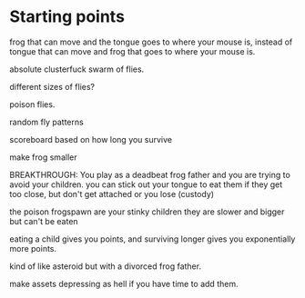 # Starting points

frog that can move and the tongue goes to where your mouse is, instead of tongue that can move and frog that goes to where your mouse is.

absolute clusterfuck swarm of flies.

different sizes of flies?

poison flies.

random fly patterns

scoreboard based on how long you survive 

make frog smaller

BREAKTHROUGH: You play as a deadbeat frog father and you are trying to avoid your children. you can stick out your tongue to eat them if they get too close, but don't get attached or you lose (custody)

the poison frogspawn are your stinky children they are slower and bigger but can't be eaten 

eating a child gives you points, and surviving longer gives you exponentially more points. 

kind of like asteroid but with a divorced frog father.

make assets depressing as hell if you have time to add them.